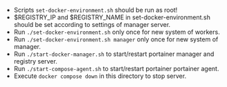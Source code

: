 - Scripts ```set-docker-environment.sh``` should be run as root!
- $REGISTRY_IP and $REGISTRY_NAME in set-docker-environment.sh should be set according to settings of manager server.
- Run ```./set-docker-environment.sh``` only once for new system of workers.
- Run ```./set-docker-environment.sh manager``` only once for new system of manager.
- Run ```./start-docker-manager.sh``` to start/restart portainer manager and registry server.
- Run ```./start-compose-agent.sh``` to start/restart portainer portainer agent.
- Execute ```docker compose down``` in this directory to stop server.
